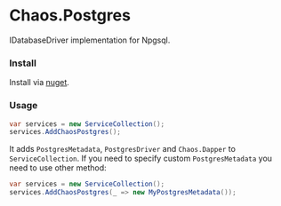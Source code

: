 ﻿# Chaos.Postgres
IDatabaseDriver implementation for Npgsql. 

### Install
Install via [nuget](https://www.nuget.org/packages/VivaVictoria.Chaos.Postgres/).

### Usage
```c#
var services = new ServiceCollection();
services.AddChaosPostgres();
```
It adds `PostgresMetadata`, `PostgresDriver` and `Chaos.Dapper` to `ServiceCollection`. 
If you need to specify custom `PostgresMetadata` you need to use other method:
```c#
var services = new ServiceCollection();
services.AddChaosPostgres(_ => new MyPostgresMetadata());
```